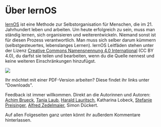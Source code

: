 # Über lernOS

[lernOS](https://lernos.org) ist eine Methode zur Selbstorganisation für Menschen, die im 21. Jahrhundert leben und arbeiten. Um heute erfolgreich zu sein, muss man ständig lernen, sich organisieren und weiterentwickeln. Niemand sonst ist für diesen Prozess verantwortlich. Man muss sich selber darum kümmern (selbstgesteuertes, lebenslanges Lernen). lernOS Leitfäden stehen unter der Lizenz [Creative Commons Namensnennung 4.0 International](https://creativecommons.org/licenses/by/4.0/deed.de) (CC BY 4.0), du darfst sie teilen und bearbeiten, wenn du die Quelle nennest und keine weiteren Einschränkungen hinzufügst. 

![](https://i.creativecommons.org/l/by/4.0/88x31.png)

Ihr möchtet mit einer PDF-Version arbeiten? Diese findet ihr links unter "Downloads".

Feedback ist immer willkommen. Direkt an die Autorinnen und Autoren: [Achim Brueck](https://www.linkedin.com/in/achimbrueck/), [Tanja Laub](https://www.communitymanagement.de/), [Harald Lauritsch](https://www.linkedin.com/in/haraldlauritsch/), Katharina Lobeck, [Stefanie Preisinger](https://www.linkedin.com/in/stefanie-preisinger-076b86b9), [Alfred Zedelmaier](https://de.linkedin.com/in/alfredzedelmaier), Simon Dückert.

Auf allen Folgeseiten ganz unten könnt ihr außerdem Kommentare hinterlassen. 
